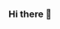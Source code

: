 ### Hi there 👋

<!--
**akashjadhav3/akashjadhav3** is a ✨ _special_ ✨ repository because its `README.md` (this file) appears on your GitHub profile.

Here are some ideas to get you started:

#!/usr/bin/python
# -*- coding: utf-8 -*-


class FullStackDeveloper:

    def __init__(self):
        self.first_name = "Akash"
        self.last_name = "Jadhav"
        self.role = "FullStack Developer"

    def say_hi(self):
        print("Thanks for dropping by, hope you find some of my work interesting.")


me = FullStackDeveloper()
me.say_hi()
-->
